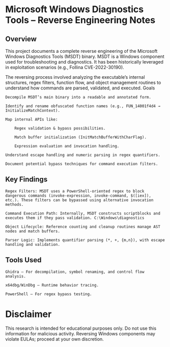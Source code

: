 # Microsoft Windows Diagnostics Tools – Reverse Engineering Notes

## Overview

This project documents a complete reverse engineering of the Microsoft Windows Diagnostics Tools (MSDT) binary.
MSDT is a Windows component used for troubleshooting and diagnostics. It has been historically leveraged in exploitation scenarios (e.g., Follina CVE-2022-30190).

The reversing process involved analyzing the executable’s internal structures, regex filters, function flow, and object management routines to understand how commands are parsed, validated, and executed.
Goals

    Decompile MSDT’s main binary into a readable and annotated form.

    Identify and rename obfuscated function names (e.g., FUN_14001f4d4 → InitializeMatchContext).

    Map internal APIs like:

        Regex validation & bypass possibilities.

        Match buffer initialization (InitMatchBufferWithCharFlag).

        Expression evaluation and invocation handling.

    Understand escape handling and numeric parsing in regex quantifiers.

    Document potential bypass techniques for command execution filters.

## Key Findings

    Regex Filters: MSDT uses a PowerShell-oriented regex to block dangerous commands (invoke-expression, invoke-command, $([iex]), etc.). These filters can be bypassed using alternative invocation methods.

    Command Execution Path: Internally, MSDT constructs scriptblocks and executes them if they pass validation. C:\Windows\diagnostics

    Object Lifecycle: Reference counting and cleanup routines manage AST nodes and match buffers.

    Parser Logic: Implements quantifier parsing (*, +, {m,n}), with escape handling and validation.

## Tools Used

    Ghidra – For decompilation, symbol renaming, and control flow analysis.

    x64dbg/WinDbg – Runtime behavior tracing.

    PowerShell – For regex bypass testing.

# Disclaimer

This research is intended for educational purposes only.
Do not use this information for malicious activity.
Reversing Windows components may violate EULAs; proceed at your own discretion.
